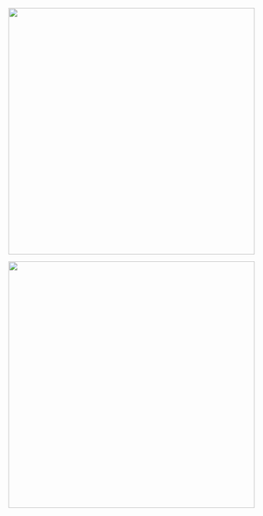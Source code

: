 <p align="center"> <img src= "https://i.postimg.cc/HsRGnnqj/arrow-ezgif-com-effects.gif" width="500"/>
<p align="center"> <img src= "https://i.postimg.cc/x8fxpDBw/Untitleddesign2-ezgif-com-optimize.gif" width="500"/>
